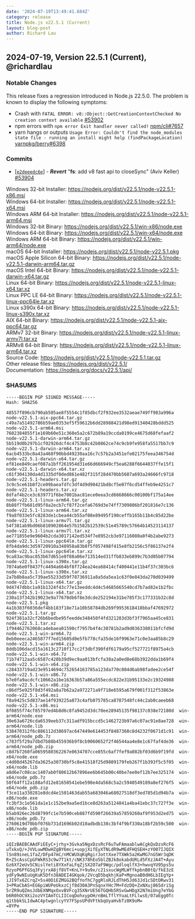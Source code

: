 ```yaml
---
date: '2024-07-19T13:49:41.684Z'
category: release
title: Node.js v22.5.1 (Current)
layout: blog-post
author: Richard Lau
---
```


## 2024-07-19, Version 22.5.1 (Current), @richardlau

### Notable Changes

This release fixes a regression introduced in Node.js 22.5.0. The problem is known to display the following symptoms:

- Crash with `FATAL ERROR: v8::Object::GetCreationContextChecked No creation context available` [#53902](https://github.com/nodejs/node/issues/53902)
- npm errors with `npm error Exit handler never called!` [npm/cli#7657](https://github.com/npm/cli/issues/7657)
- yarn hangs or outputs `Usage Error: Couldn't find the node_modules state file - running an install might help (findPackageLocation)` [yarnpkg/berry#6398](https://github.com/yarnpkg/berry/issues/6398)

### Commits

- \[[`e2deeedc6e`](https://github.com/nodejs/node/commit/e2deeedc6e)] - _**Revert**_ "**fs**: add v8 fast api to closeSync" (Aviv Keller) [#53904](https://github.com/nodejs/node/pull/53904)

Windows 32-bit Installer: https://nodejs.org/dist/v22.5.1/node-v22.5.1-x86.msi \
Windows 64-bit Installer: https://nodejs.org/dist/v22.5.1/node-v22.5.1-x64.msi \
Windows ARM 64-bit Installer: https://nodejs.org/dist/v22.5.1/node-v22.5.1-arm64.msi \
Windows 32-bit Binary: https://nodejs.org/dist/v22.5.1/win-x86/node.exe \
Windows 64-bit Binary: https://nodejs.org/dist/v22.5.1/win-x64/node.exe \
Windows ARM 64-bit Binary: https://nodejs.org/dist/v22.5.1/win-arm64/node.exe \
macOS 64-bit Installer: https://nodejs.org/dist/v22.5.1/node-v22.5.1.pkg \
macOS Apple Silicon 64-bit Binary: https://nodejs.org/dist/v22.5.1/node-v22.5.1-darwin-arm64.tar.gz \
macOS Intel 64-bit Binary: https://nodejs.org/dist/v22.5.1/node-v22.5.1-darwin-x64.tar.gz \
Linux 64-bit Binary: https://nodejs.org/dist/v22.5.1/node-v22.5.1-linux-x64.tar.xz \
Linux PPC LE 64-bit Binary: https://nodejs.org/dist/v22.5.1/node-v22.5.1-linux-ppc64le.tar.xz \
Linux s390x 64-bit Binary: https://nodejs.org/dist/v22.5.1/node-v22.5.1-linux-s390x.tar.xz \
AIX 64-bit Binary: https://nodejs.org/dist/v22.5.1/node-v22.5.1-aix-ppc64.tar.gz \
ARMv7 32-bit Binary: https://nodejs.org/dist/v22.5.1/node-v22.5.1-linux-armv7l.tar.xz \
ARMv8 64-bit Binary: https://nodejs.org/dist/v22.5.1/node-v22.5.1-linux-arm64.tar.xz \
Source Code: https://nodejs.org/dist/v22.5.1/node-v22.5.1.tar.gz \
Other release files: https://nodejs.org/dist/v22.5.1/ \
Documentation: https://nodejs.org/docs/v22.5.1/api/

### SHASUMS

```
-----BEGIN PGP SIGNED MESSAGE-----
Hash: SHA256

48557f896cb790ab505ae8f5554c1f85dbcf2f932ee3532aeae749ff983a996a  node-v22.5.1-aix-ppc64.tar.gz
c49a7a51492786b59ae0353ef5f59612b6dd28988421d98ed91340428bddd525  node-v22.5.1-arm64.msi
7602384855f1e169b60e51c360e5a2c672b89a19ccda0199ce4675d68fefaaf2  node-v22.5.1-darwin-arm64.tar.gz
5b519d0b297b1cf02926dcf4c4753b8c42b0862ce74c9cb9fe958fa5517bb7c9  node-v22.5.1-darwin-arm64.tar.xz
6acb4533bc0a43a468f90bbd49230aa16c7c57b2a3451efe02175feea346754d  node-v22.5.1-darwin-x64.tar.gz
ef81ee849caef087a1bff261954d31e66d666949cf5ea6288f6644037ffe15f1  node-v22.5.1-darwin-x64.tar.xz
c01f304130da4d1335df0ded861e482f315f28d470bb5607a693a24666fc9718  node-v22.5.1-headers.tar.gz
3c9c5ce61b8f2ce09baeafdfc3df4d9d90421bd8cf5e07f6cd54ffeb9e4251c7  node-v22.5.1-headers.tar.xz
8dfaf4b2ce3c639771f6be7001bac81ece0eea3cd6668666c00100bf175a14ee  node-v22.5.1-linux-arm64.tar.gz
8b88f7fb681d95f8a2ecb7cf87f2cefa6769d3e74ff7309806bf201816e7c136  node-v22.5.1-linux-arm64.tar.xz
f9a8f033e5fc8283de1cbea44cb55af08e89495f190ceffb165b11b4c85d22be  node-v22.5.1-linux-armv7l.tar.gz
54f381ab9bd06b810902864e57b1582b12539c51e45789c57664b14523114137  node-v22.5.1-linux-armv7l.tar.xz
ae771855e9e9604b2cda3017142ed534f7e8952cb3e97116080a0f4b2abe9273  node-v22.5.1-linux-ppc64le.tar.gz
8fb4da9dc3d59720910a348958a83b8f5f057498f415e8fb2156c5f86137e2f4  node-v22.5.1-linux-ppc64le.tar.xz
9ca83ac9bac853b67d651e0f88a06e713514ed31ffb833eb899c7b3d05b07794  node-v22.5.1-linux-s390x.tar.gz
7074a6e0f0437fc4494a664bf8f724ea24ea68414cf400441e11b4f37c303bc6  node-v22.5.1-linux-s390x.tar.xz
2a7b8b8aa5c739ae55233d59f78736911a8a5da5ea1c63f0e843da270d039499  node-v22.5.1-linux-x64.tar.gz
9d4747dbbc1a91b1324f43c77e13eeddc4d4c54685665540cd7b7ad82e1b2fbc  node-v22.5.1-linux-x64.tar.xz
230a13f342b19023e9a77670db6f8e3dcde252194e31be785f3c177331b32c8d  node-v22.5.1.pkg
4a1b383f6036def4bb183f18e71a10b58784db269f9953618418bbaf47692972  node-v22.5.1.tar.gz
924f381a32cf26b6bedbe95feedde348450f4fd321283d3bf3f7965aa45ce831  node-v22.5.1.tar.xz
1f94462762068ca4ebaea01590cf7957b4f4c30781b2ad9d036338011bfcfd9d  node-v22.5.1-win-arm64.7z
0eb0eeeca2465877f7ed15605d0e5fb778cfa35de16f9963e71c0e3aa85b8c29  node-v22.5.1-win-arm64.zip
8ddb106dacd15a1613c2710f17cc2f3dbf390fdf6179a95cf527721f8975a4cb  node-v22.5.1-win-x64.7z
71b74712aa5c6587c428b39d9ec9aa013bfcfa38a2a0ed8e68b3922dda1b69f4  node-v22.5.1-win-x64.zip
c28433719ad23e9514694c752654163785a123da770c084d6ab98fadee2ce54f  node-v22.5.1-win-x86.7z
b7e0fa9acdcfc10662a1be16363b57a86a555ecdc822e31b95133e2c19324988  node-v22.5.1-win-x86.zip
c86df5e925f8d3f492a8a7b62a2a972271a9f718e6595a679f001f312f53863e  node-v22.5.1-x64.msi
f8a9425c5d837ae14f939225a873c4afb075785ca8787548fc44c2ab0caeeb68  node-v22.5.1-x86.msi
8f0855f74cf85797ed4b8d6c8fa9452d3dc70ee28945135f98137c038e72180d  win-arm64/node.exe
30e63a6726cda6539eeb37c311adf915bccd5c1462723b97a6c07ac91e8ae728  win-arm64/node.lib
538470312f6c886112d38697ac647449e614453f8487360c8d4232f0671d1c91  win-arm64/node_pdb.7z
c783f5f29a7dbd7b88b455936b9f8cb9060652f2f46544aa4e8e1c67faf4de36  win-arm64/node_pdb.zip
c8d7b7260fa0659580362267e0634707cce855c6af7fef9a082bf03d6b9f19fd  win-x64/node.exe
c4d08d45267da3625a30730bf5c8e41518f25d9809179feb267f1b393f5c5f05  win-x64/node.lib
a8d6e7c08cac1407ab0f80612b67896ee6b645b00c40be7ee0ef12b7ee325174  win-x64/node_pdb.7z
50f64ff12a188afd12e81650541ebe598e4da568c5a2c5940549189a8ef276f5  win-x64/node_pdb.zip
f3ce11a330281e8dcd4e1501463dab55a683046a68027518df3ed785d1d94b7a  win-x86/node.exe
fc3bf3c1e561da1e1c152be9aa5ed1bce8d263a5124841a4ba41ebc37c727f3e  win-x86/node.lib
b5ab926ec26d8799fc1e7b590ceb887fd590f26639a57859260af9f953d2ed75  win-x86/node_pdb.7z
2760619d70bbf076b731d1696b02d10adbdb138c3bf4f9bf330a18bf2b59c500  win-x86/node_pdb.zip
-----BEGIN PGP SIGNATURE-----

iQIzBAEBCAAdFiEEyC+jrhy+3Gvka5NgxDzsRcF6uTwFAmaablwACgkQxDzsRcF6
uTxkxQ/+JVVLuwMDwHZgBY6mci+uopjXifEyXTNLdR9wMEdFHQSEH+zYO07IJQIX
lSn89ineL1faZ/DFp47mC/nMCWUXqKqRgirJottXxe7TXWk5a2KwMG7nG5Wr3qDK
R+Z5cAssCpGFWkRS3c9w7T1kt/cNK378hEo5blZBJk8okabdURLd5FXzJA4T+Ayu
Gz6Xf2eUv5CNislYeti8YXxFaLFqZjSX2O7aF9Wgc/pdloqlfX3+hwvqYU95ps5u
RzyoP6PfGSq3FyjrxA8jf8VT+KnLY+9u9x/c21sxucWgMLWffkpbnB0tQ/fkE3zE
ydFy9wNIuUgKuK5Dfn38ADEI4GKqok/2VcqD5bqkhjKaP+MgnoaB0dH6LbIEgYp+
iJI9Tx6ZCrqZ+5s40D1EZMGG2BQfYofhC7ggRloRJLdThH5Jd63Jd1cSDtDRwv31
3+PRaCbAS+EG6piWUPeUkxzCjf8d30A3PnSqnxYHc7M+FdzDQ+ZxNXuj865driSg
5rZR9uQZmsJdbEXNMqxOxvBVFcg35XNrUE56TGQHb5RSvGwHDgX2N7miUng7eYbG
b6R0hOC9Xi2ozVYIAmTCLIICoqDohxypOH/nBmLTflYYuaLtFLlwsE/07aEgg0Tc
q1tbbkSLIdwAC4ptwgnlcyYV7FSpsUPdVFtkbqUyaHvbTz8K9oM=
=8YPe
-----END PGP SIGNATURE-----
```
